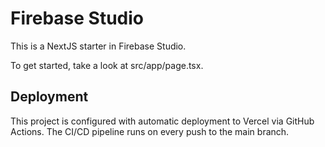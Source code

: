 # Firebase Studio

This is a NextJS starter in Firebase Studio.

To get started, take a look at src/app/page.tsx.

## Deployment

This project is configured with automatic deployment to Vercel via GitHub Actions.
The CI/CD pipeline runs on every push to the main branch.
